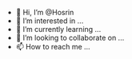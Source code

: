 - 👋 Hi, I’m @Hosrin
- 👀 I’m interested in ...
- 🌱 I’m currently learning ...
- 💞️ I’m looking to collaborate on ...
- 📫 How to reach me ...

<!---
Hosrin/Hosrin is a ✨ special ✨ repository because its `README.md` (this file) appears on your GitHub profile.
You can click the Preview link to take a look at your changes.
--->
